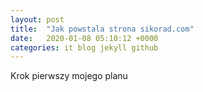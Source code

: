```yaml
---
layout: post
title:  "Jak powstala strona sikorad.com"
date:   2020-01-08 05:10:12 +0000
categories: it blog jekyll github
---
```

Krok pierwszy mojego planu

